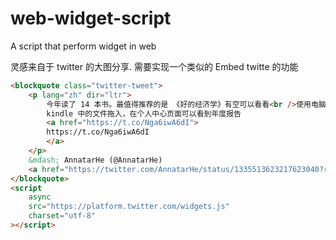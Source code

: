 # web-widget-script

A script that perform widget in web

灵感来自于 twitter 的大图分享. 需要实现一个类似的 Embed twitte 的功能

```html
<blockquote class="twitter-tweet">
    <p lang="zh" dir="ltr">
        今年读了 14 本书。最值得推荐的是 《好的经济学》有空可以看看<br />使用电脑登陆网页注册后，把
        kindle 中的文件拖入，在个人中心页面可以看到年度报告
        <a href="https://t.co/Nga6iwA6dI">
        https://t.co/Nga6iwA6dI
        </a>
    </p>
    &mdash; AnnatarHe (@AnnatarHe)
    <a href="https://twitter.com/AnnatarHe/status/1335513623217623040?ref_src=twsrc%5Etfw">December 6, 2020</a>
</blockquote>
<script
    async
    src="https://platform.twitter.com/widgets.js"
    charset="utf-8"
></script>
```
